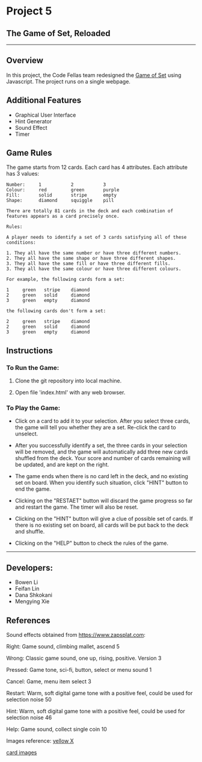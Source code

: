 # Project 5
## The Game of Set, Reloaded


***

## Overview
In this project, the Code Fellas team redesigned the [Game of Set](https://github.com/cse3901-2019au-1020/proj2-code) using Javascript. The project runs on a single webpage.

## Additional Features
* Graphical User Interface
* Hint Generator
* Sound Effect
* Timer

## Game Rules
The game starts from 12 cards. Each card has 4 attributes. Each attribute has 3 values:

    Number:     1           2           3
    Colour:     red         green       purple
    Fill:       solid       stripe      empty
    Shape:      diamond     squiggle    pill
    
    There are totally 81 cards in the deck and each combination of features appears as a card precisely once.
    
    Rules:

    A player needs to identify a set of 3 cards satisfying all of these conditions:

    1. They all have the same number or have three different numbers.
    2. They all have the same shape or have three different shapes.
    3. They all have the same fill or have three different fills.
    3. They all have the same colour or have three different colours.

    For example, the following cards form a set:

    1     green   stripe    diamond
    2     green   solid     diamond
    3     green   empty     diamond
    
    the following cards don't form a set:
    
    2     green   stripe    diamond
    2     green   solid     diamond
    3     green   empty     diamond

## Instructions

### To Run the Game:
1. Clone the git repository into local machine.

2. Open file 'index.html' with any web browser.

### To Play the Game:
* Click on a card to add it to your selection. After you select three cards, the game will tell you whether they are a set. Re-click the card to unselect.

* After you successfully identify a set, the three cards in your selection will be removed, and the game will automatically add three new cards shuffled from the deck. Your score and number of cards remaining will be updated, and are kept on the right.

* The game ends when there is no card left in the deck, and no existing set on board. When you identify such situation, click "HINT" button to end the game.

* Clicking on the "RESTAET" button will discard the game progress so far and restart the game. The timer will also be reset.

* Clicking on the "HINT" button will give a clue of possible set of cards. If there is no existing set on board, all cards will be put back to the deck and shuffle.

* Clicking on the "HELP" button to check the rules of the game.

***

## Developers:
* Bowen Li
* Feifan Lin
* Dana Shkokani
* Mengying Xie

## References
Sound effects obtained from https://www.zapsplat.com:

Right: Game sound, climbing mallet, ascend 5

Wrong: Classic game sound, one up, rising, positive. Version 3

Pressed: Game tone, sci-fi, button, select or menu sound 1

Cancel: Game, menu item select 3

Restart: Warm, soft digital game tone with a positive feel, could be used for selection noise 50

Hint: Warm, soft digital game tone with a positive feel, could be used for selection noise 46

Help: Game sound, collect single coin 10

Images reference:
[yellow X](https://en.wikipedia.org/wiki/File:Yellow_x.svg)

[card images](https://geekandsundry.com/the-card-game-that-puzzled-mathematicians-for-decades/)
